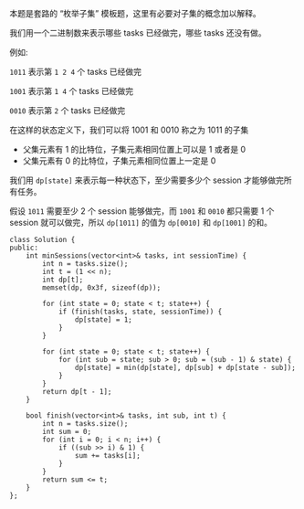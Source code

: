 本题是套路的 “枚举子集” 模板题，这里有必要对子集的概念加以解释。 

我们用一个二进制数来表示哪些 tasks 已经做完，哪些 tasks 还没有做。 

例如:

`1011` 表示第 `1 2 4` 个 tasks 已经做完

`1001` 表示第 `1 4` 个 tasks 已经做完

`0010` 表示第 `2` 个 tasks 已经做完 

在这样的状态定义下，我们可以将 1001 和 0010 称之为 1011 的子集
- 父集元素有 1 的比特位，子集元素相同位置上可以是 1 或者是 0
- 父集元素有 0 的比特位，子集元素相同位置上一定是 0

我们用 `dp[state]` 来表示每一种状态下，至少需要多少个 session 才能够做完所有任务。 

假设 `1011` 需要至少 2 个 session 能够做完，而 `1001` 和 `0010` 都只需要 1 个 session 就可以做完，所以 `dp[1011]` 的值为 `dp[0010]` 和 `dp[1001]` 的和。 

```
class Solution {
public:
    int minSessions(vector<int>& tasks, int sessionTime) {
        int n = tasks.size();
        int t = (1 << n);
        int dp[t];
        memset(dp, 0x3f, sizeof(dp));
        
        for (int state = 0; state < t; state++) {
            if (finish(tasks, state, sessionTime)) {
                dp[state] = 1;
            }
        }
        
        for (int state = 0; state < t; state++) {
            for (int sub = state; sub > 0; sub = (sub - 1) & state) {
                dp[state] = min(dp[state], dp[sub] + dp[state - sub]);
            }
        }
        return dp[t - 1];
    }
    
    bool finish(vector<int>& tasks, int sub, int t) {
        int n = tasks.size();
        int sum = 0;
        for (int i = 0; i < n; i++) {
            if ((sub >> i) & 1) {
                sum += tasks[i];
            }
        }
        return sum <= t;
    }
};
```
